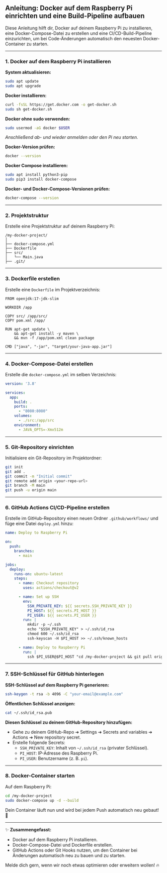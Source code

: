 ## Anleitung: Docker auf dem Raspberry Pi einrichten und eine Build-Pipeline aufbauen

Diese Anleitung hilft dir, Docker auf deinem Raspberry Pi zu installieren, eine Docker-Compose-Datei zu erstellen und eine CI/CD-Build-Pipeline einzurichten, um bei Code-Änderungen automatisch den neuesten Docker-Container zu starten.

---

### 1. Docker auf dem Raspberry Pi installieren

**System aktualisieren:**
```bash
sudo apt update
sudo apt upgrade
```

**Docker installieren:**
```bash
curl -fsSL https://get.docker.com -o get-docker.sh
sudo sh get-docker.sh
```

**Docker ohne sudo verwenden:**
```bash
sudo usermod -aG docker $USER
```
*Anschließend ab- und wieder anmelden oder den Pi neu starten.*

**Docker-Version prüfen:**
```bash
docker --version
```

**Docker Compose installieren:**
```bash
sudo apt install python3-pip
sudo pip3 install docker-compose
```

**Docker- und Docker-Compose-Versionen prüfen:**
```bash
docker-compose --version
```

---

### 2. Projektstruktur

Erstelle eine Projektstruktur auf deinem Raspberry Pi:
```
/my-docker-project/
│
├── docker-compose.yml
├── Dockerfile
├── src/
│   └── Main.java
├── .git/
```

---

### 3. Dockerfile erstellen

Erstelle eine `Dockerfile` im Projektverzeichnis:

```
FROM openjdk:17-jdk-slim

WORKDIR /app

COPY src/ /app/src/
COPY pom.xml /app/

RUN apt-get update \
    && apt-get install -y maven \
    && mvn -f /app/pom.xml clean package

CMD ["java", "-jar", "target/your-java-app.jar"]
```

---

### 4. Docker-Compose-Datei erstellen

Erstelle die `docker-compose.yml` im selben Verzeichnis:

```yaml
version: '3.8'

services:
  app:
    build: .
    ports:
      - "8080:8080"
    volumes:
      - ./src:/app/src
    environment:
      - JAVA_OPTS=-Xmx512m
```

---

### 5. Git-Repository einrichten

Initialisiere ein Git-Repository im Projektordner:
```bash
git init
git add .
git commit -m "Initial commit"
git remote add origin <your-repo-url>
git branch -M main
git push -u origin main
```

---

### 6. GitHub Actions CI/CD-Pipeline erstellen

Erstelle im GitHub-Repository einen neuen Ordner `.github/workflows/` und füge eine Datei `deploy.yml` hinzu:

```yaml
name: Deploy to Raspberry Pi

on:
  push:
    branches:
      - main

jobs:
  deploy:
    runs-on: ubuntu-latest
    steps:
      - name: Checkout repository
        uses: actions/checkout@v2

      - name: Set up SSH
        env:
          SSH_PRIVATE_KEY: ${{ secrets.SSH_PRIVATE_KEY }}
          PI_HOST: ${{ secrets.PI_HOST }}
          PI_USER: ${{ secrets.PI_USER }}
        run: |
          mkdir -p ~/.ssh
          echo "$SSH_PRIVATE_KEY" > ~/.ssh/id_rsa
          chmod 600 ~/.ssh/id_rsa
          ssh-keyscan -H $PI_HOST >> ~/.ssh/known_hosts

      - name: Deploy to Raspberry Pi
        run: |
          ssh $PI_USER@$PI_HOST "cd /my-docker-project && git pull origin main && docker-compose up -d --build"
```

---

### 7. SSH-Schlüssel für GitHub hinterlegen

**SSH-Schlüssel auf dem Raspberry Pi generieren:**
```bash
ssh-keygen -t rsa -b 4096 -C "your-email@example.com"
```

**Öffentlichen Schlüssel anzeigen:**
```bash
cat ~/.ssh/id_rsa.pub
```

**Diesen Schlüssel zu deinem GitHub-Repository hinzufügen:**
- Gehe zu deinem GitHub-Repo ➔ Settings ➔ Secrets and variables ➔ Actions ➔ New repository secret.
- Erstelle folgende Secrets:
  - `SSH_PRIVATE_KEY`: Inhalt von `~/.ssh/id_rsa` (privater Schlüssel).
  - `PI_HOST`: IP-Adresse des Raspberry Pi.
  - `PI_USER`: Benutzername (z. B. `pi`).

---

### 8. Docker-Container starten

Auf dem Raspberry Pi:
```bash
cd /my-docker-project
sudo docker-compose up -d --build
```

Dein Container läuft nun und wird bei jedem Push automatisch neu gebaut! 🚀

---

✨ **Zusammengefasst:**
- Docker auf dem Raspberry Pi installieren.
- Docker-Compose-Datei und Dockerfile erstellen.
- GitHub Actions oder Git Hooks nutzen, um den Container bei Änderungen automatisch neu zu bauen und zu starten.

Melde dich gern, wenn wir noch etwas optimieren oder erweitern wollen! 🔥

